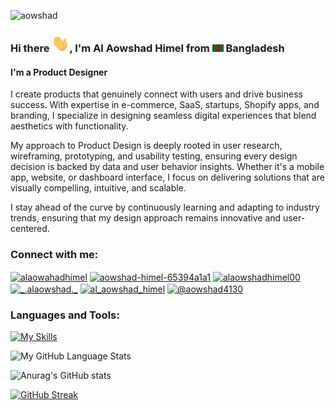
<p align="left"> <img src="https://komarev.com/ghpvc/?username=aowshad&label=Profile%20views&color=0e75b6&style=flat" alt="aowshad" /> </p>




### Hi there <img src="assets/hello.gif" width="28px" alt="hi">, I'm Al Aowshad Himel from <img src="assets/bangladesh.png" width="18"/> Bangladesh
#### I'm a Product Designer


I create products that genuinely connect with users and drive business success. With expertise in e-commerce, SaaS, startups, Shopify apps, and branding, I specialize in designing seamless digital experiences that blend aesthetics with functionality.

My approach to Product Design is deeply rooted in user research, wireframing, prototyping, and usability testing, ensuring every design decision is backed by data and user behavior insights. Whether it's a mobile app, website, or dashboard interface, I focus on delivering solutions that are visually compelling, intuitive, and scalable.

I stay ahead of the curve by continuously learning and adapting to industry trends, ensuring that my design approach remains innovative and user-centered.


<h3 align="left">Connect with me:</h3>
<p align="left">
<a href="https://www.behance.net/alaowahadhimel" target="blank"><img align="center" src="https://raw.githubusercontent.com/rahuldkjain/github-profile-readme-generator/master/src/images/icons/Social/behance.svg" alt="alaowahadhimel" height="30" width="40" /></a>
<a href="https://linkedin.com/in/aowshad-himel-65394a1a1" target="blank"><img align="center" src="https://raw.githubusercontent.com/rahuldkjain/github-profile-readme-generator/master/src/images/icons/Social/linked-in-alt.svg" alt="aowshad-himel-65394a1a1" height="30" width="40" /></a>
<a href="https://fb.com/alaowshadhimel00" target="blank"><img align="center" src="https://raw.githubusercontent.com/rahuldkjain/github-profile-readme-generator/master/src/images/icons/Social/facebook.svg" alt="alaowshadhimel00" height="30" width="40" /></a>
<a href="https://instagram.com/_.alaowshad._" target="blank"><img align="center" src="https://raw.githubusercontent.com/rahuldkjain/github-profile-readme-generator/master/src/images/icons/Social/instagram.svg" alt="_.alaowshad._" height="30" width="40" /></a>
<a href="https://dribbble.com/al_aowshad_himel" target="blank"><img align="center" src="https://raw.githubusercontent.com/rahuldkjain/github-profile-readme-generator/master/src/images/icons/Social/dribbble.svg" alt="al_aowshad_himel" height="30" width="40" /></a>
<a href="https://www.youtube.com/c/@aowshad4130" target="blank"><img align="center" src="https://raw.githubusercontent.com/rahuldkjain/github-profile-readme-generator/master/src/images/icons/Social/youtube.svg" alt="@aowshad4130" height="30" width="40" /></a>
</p>
 




<p align="left">
</p>


<h3 align="left">Languages and Tools:</h3>

[![My Skills](https://skillicons.dev/icons?i=figma,ai,ps,ae,xd,androidstudio,webflow,c,html,css,java,mysql,react,vscode,wordpress)](https://skillicons.dev)


![My GitHub Language Stats](https://stats-of-aowshad-m7vo.vercel.app/api/top-langs/?username=aowshad&langs_count=5&theme=tokyonight)

![Anurag's GitHub stats](https://stats-of-aowshad-m7vo.vercel.app/api?username=aowshad&show_icons=true&theme=radical)

[![GitHub Streak](https://streak-stats.demolab.com?user=aowshad&theme=tokyonight&mode=weekly)](https://git.io/streak-stats)


